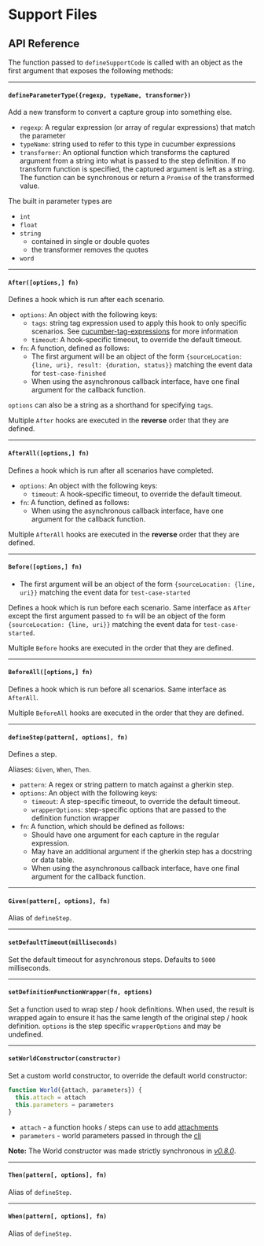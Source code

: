 # Support Files

## API Reference

The function passed to `defineSupportCode` is called with an object as the first argument that exposes the following methods:

---

#### `defineParameterType({regexp, typeName, transformer})`

Add a new transform to convert a capture group into something else.

* `regexp`: A regular expression (or array of regular expressions) that match the parameter
* `typeName`: string used to refer to this type in cucumber expressions
* `transformer`: An optional function which transforms the captured argument from a string into what is passed to the step definition.
  If no transform function is specified, the captured argument is left as a string.
  The function can be synchronous or return a `Promise` of the transformed value.

The built in parameter types are
* `int`
* `float`
* `string`
  * contained in single or double quotes
  * the transformer removes the quotes
* `word`

---

#### `After([options,] fn)`

Defines a hook which is run after each scenario.

* `options`: An object with the following keys:
  * `tags`: string tag expression used to apply this hook to only specific scenarios. See [cucumber-tag-expressions](https://docs.cucumber.io/tag-expressions/) for more information
  * `timeout`: A hook-specific timeout, to override the default timeout.
* `fn`: A function, defined as follows:
  * The first argument will be an object of the form `{sourceLocation: {line, uri}, result: {duration, status}}` matching the event data for `test-case-finished`
  * When using the asynchronous callback interface, have one final argument for the callback function.

`options` can also be a string as a shorthand for specifying `tags`.

Multiple `After` hooks are executed in the **reverse** order that they are defined.

---

#### `AfterAll([options,] fn)`

Defines a hook which is run after all scenarios have completed.

* `options`: An object with the following keys:
  * `timeout`: A hook-specific timeout, to override the default timeout.
* `fn`: A function, defined as follows:
  * When using the asynchronous callback interface, have one argument for the callback function.

Multiple `AfterAll` hooks are executed in the **reverse** order that they are defined.

---

#### `Before([options,] fn)`

* The first argument will be an object of the form `{sourceLocation: {line, uri}}` matching the event data for `test-case-started`

Defines a hook which is run before each scenario. Same interface as `After` except the first argument passed to `fn` will be an object of the form `{sourceLocation: {line, uri}}` matching the event data for `test-case-started`.

Multiple `Before` hooks are executed in the order that they are defined.

---

#### `BeforeAll([options,] fn)`

Defines a hook which is run before all scenarios. Same interface as `AfterAll`.

Multiple `BeforeAll` hooks are executed in the order that they are defined.

---

#### `defineStep(pattern[, options], fn)`

Defines a step.

Aliases: `Given`, `When`, `Then`.

* `pattern`: A regex or string pattern to match against a gherkin step.
* `options`: An object with the following keys:
  - `timeout`: A step-specific timeout, to override the default timeout.
  - `wrapperOptions`: step-specific options that are passed to the definition function wrapper
* `fn`: A function, which should be defined as follows:
  - Should have one argument for each capture in the regular expression.
  - May have an additional argument if the gherkin step has a docstring or data table.
  - When using the asynchronous callback interface, have one final argument for the callback function.

---

#### `Given(pattern[, options], fn)`

Alias of `defineStep`.

---

#### `setDefaultTimeout(milliseconds)`

Set the default timeout for asynchronous steps. Defaults to `5000` milliseconds.

---

#### `setDefinitionFunctionWrapper(fn, options)`

Set a function used to wrap step / hook definitions. When used, the result is wrapped again to ensure it has the same length of the original step / hook definition. `options` is the step specific `wrapperOptions` and may be undefined.

---

#### `setWorldConstructor(constructor)`

Set a custom world constructor, to override the default world constructor:

```javascript
function World({attach, parameters}) {
  this.attach = attach
  this.parameters = parameters
}
```

* `attach` - a function hooks / steps can use to add [attachments](./attachments.md)
* `parameters` - world parameters passed in through the [cli](../cli.md#world-parameters)

**Note:** The World constructor was made strictly synchronous in *[v0.8.0](https://github.com/cucumber/cucumber-js/releases/tag/v0.8.0)*.

---

#### `Then(pattern[, options], fn)`

Alias of `defineStep`.

---

#### `When(pattern[, options], fn)`

Alias of `defineStep`.
